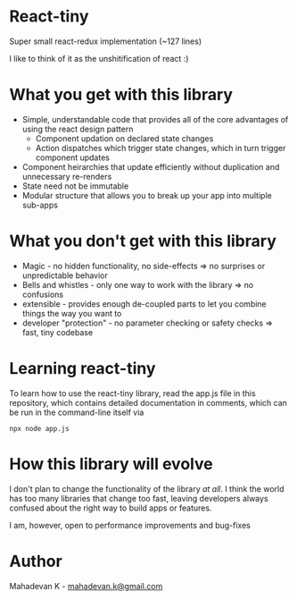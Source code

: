# React-tiny

Super small react-redux implementation (~127 lines)

I like to think of it as the unshitification of react :)

# What you get with this library

- Simple, understandable code that provides all of the core advantages of using the react design pattern
  - Component updation on declared state changes
  - Action dispatches which trigger state changes, which in turn trigger component updates
- Component heirarchies that update efficiently without duplication and unnecessary re-renders
- State need not be immutable
- Modular structure that allows you to break up your app into multiple sub-apps

# What you don't get with this library

- Magic - no hidden functionality, no side-effects => no surprises or unpredictable behavior
- Bells and whistles - only one way to work with the library => no confusions
- extensible - provides enough de-coupled parts to let you combine things the way you want to
- developer "protection" - no parameter checking or safety checks => fast, tiny codebase

# Learning react-tiny

To learn how to use the react-tiny library, read the app.js file in this repository,
which contains detailed documentation in comments, which can be run in the command-line itself via

    npx node app.js

# How this library will evolve

I don't plan to change the functionality of the library *at all*. I think the world has too
many libraries that change too fast, leaving developers always confused about the right way
to build apps or features.

I am, however, open to performance improvements and bug-fixes

# Author

Mahadevan K - mahadevan.k@gmail.com
